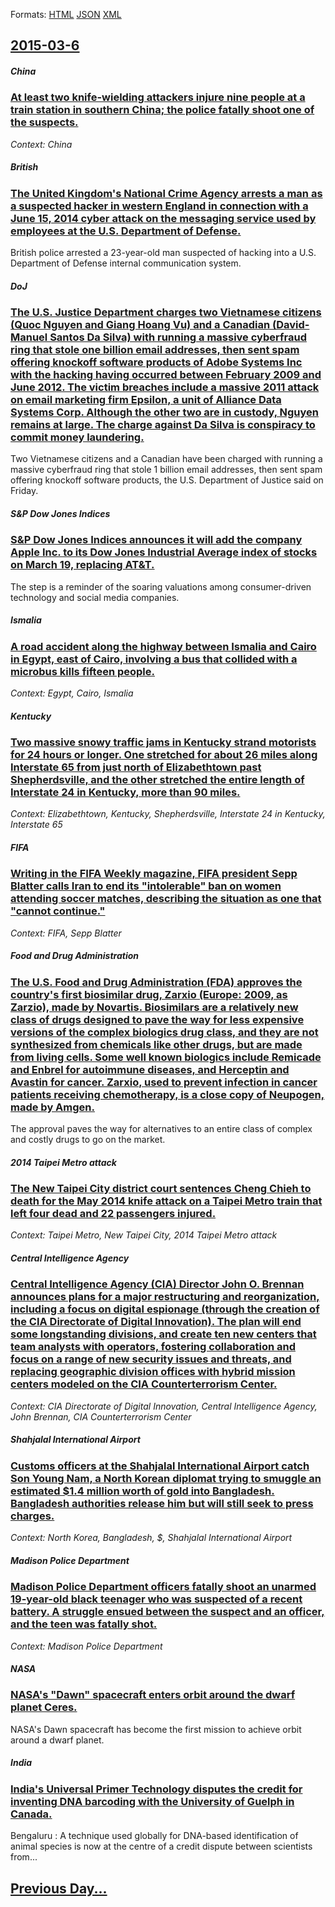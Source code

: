 
Formats: [HTML](2015/03/6/index.html)  [JSON](2015/03/6/index.json)  [XML](2015/03/6/index.xml)  

## [2015-03-6](/news/2015/03/6/index.md)

##### China
### [At least two knife-wielding attackers injure nine people at a train station in southern China; the police fatally shoot one of the suspects. ](/news/2015/03/6/at-least-two-knife-wielding-attackers-injure-nine-people-at-a-train-station-in-southern-china-the-police-fatally-shoot-one-of-the-suspects.md)
_Context: China_

##### British
### [The United Kingdom's National Crime Agency arrests a man as a suspected hacker in western England in connection with a June 15, 2014 cyber attack on the messaging service used by employees at the U.S. Department of Defense. ](/news/2015/03/6/the-united-kingdom-s-national-crime-agency-arrests-a-man-as-a-suspected-hacker-in-western-england-in-connection-with-a-june-15-2014-cyber-a.md)
British police arrested a 23-year-old man suspected of hacking into a U.S. Department of Defense internal communication system.

##### DoJ
### [The U.S. Justice Department charges two Vietnamese citizens (Quoc Nguyen and Giang Hoang Vu) and a Canadian (David-Manuel Santos Da Silva) with running a massive cyberfraud ring that stole one billion email addresses, then sent spam offering knockoff software products of Adobe Systems Inc with the hacking having occurred between February 2009 and June 2012. The victim breaches include a massive 2011 attack on email marketing firm Epsilon, a unit of Alliance Data Systems Corp. Although the other two are in custody, Nguyen remains at large. The charge against Da Silva is conspiracy to commit money laundering. ](/news/2015/03/6/the-u-s-justice-department-charges-two-vietnamese-citizens-quoc-nguyen-and-giang-hoang-vu-and-a-canadian-david-manuel-santos-da-silva-w.md)
Two Vietnamese citizens and a Canadian have been charged with running a massive cyberfraud ring that stole 1 billion email addresses, then sent spam offering knockoff software products, the U.S. Department of Justice said on Friday.

##### S&P Dow Jones Indices
### [S&P Dow Jones Indices announces it will add the company Apple Inc. to its Dow Jones Industrial Average index of stocks on March 19, replacing AT&T. ](/news/2015/03/6/s-p-dow-jones-indices-announces-it-will-add-the-company-apple-inc-to-its-dow-jones-industrial-average-index-of-stocks-on-march-19-replacin.md)
The step is a reminder of the soaring valuations among consumer-driven technology and social media companies.

##### Ismalia
### [A road accident along the highway between Ismalia and Cairo in Egypt, east of Cairo, involving a bus that collided with a microbus kills fifteen people. ](/news/2015/03/6/a-road-accident-along-the-highway-between-ismailia-and-cairo-in-egypt-east-of-cairo-involving-a-bus-that-collided-with-a-microbus-kills-fi.md)
_Context: Egypt, Cairo, Ismalia_

##### Kentucky
### [Two massive snowy traffic jams in Kentucky strand motorists for 24 hours or longer. One stretched for about 26 miles along Interstate 65 from just north of Elizabethtown past Shepherdsville, and the other stretched the entire length of Interstate 24 in Kentucky, more than 90 miles. ](/news/2015/03/6/two-massive-snowy-traffic-jams-in-kentucky-strand-motorists-for-24-hours-or-longer-one-stretched-for-about-26-miles-along-interstate-65-fro.md)
_Context: Elizabethtown, Kentucky, Shepherdsville, Interstate 24 in Kentucky, Interstate 65_

##### FIFA
### [Writing in the FIFA Weekly magazine, FIFA president Sepp Blatter calls Iran to end its "intolerable" ban on women attending soccer matches, describing the situation as one that "cannot continue." ](/news/2015/03/6/writing-in-the-fifa-weekly-magazine-fifa-president-sepp-blatter-calls-iran-to-end-its-intolerable-ban-on-women-attending-soccer-matches.md)
_Context: FIFA, Sepp Blatter_

##### Food and Drug Administration
### [The U.S. Food and Drug Administration (FDA) approves the country's first biosimilar drug, Zarxio (Europe: 2009, as Zarzio), made by Novartis. Biosimilars are a relatively new class of drugs designed to pave the way for less expensive versions of the complex biologics drug class, and they are not synthesized from chemicals like other drugs, but are made from living cells. Some well known biologics include Remicade and Enbrel for autoimmune diseases, and Herceptin and Avastin for cancer. Zarxio, used to prevent infection in cancer patients receiving chemotherapy, is a close copy of Neupogen, made by Amgen. ](/news/2015/03/6/the-u-s-food-and-drug-administration-fda-approves-the-country-s-first-biosimilar-drug-zarxio-europe-2009-as-zarzio-made-by-novartis.md)
The approval paves the way for alternatives to an entire class of complex and costly drugs to go on the market.

##### 2014 Taipei Metro attack
### [The New Taipei City district court sentences Cheng Chieh to death for the May 2014 knife attack on a Taipei Metro train that left four dead and 22 passengers injured. ](/news/2015/03/6/the-new-taipei-city-district-court-sentences-cheng-chieh-to-death-for-the-may-2014-knife-attack-on-a-taipei-metro-train-that-left-four-dead.md)
_Context: Taipei Metro, New Taipei City, 2014 Taipei Metro attack_

##### Central Intelligence Agency
### [Central Intelligence Agency (CIA) Director John O. Brennan announces plans for a major restructuring and reorganization, including a focus on digital espionage (through the creation of the CIA Directorate of Digital Innovation). The plan will end some longstanding divisions, and create ten new centers that team analysts with operators, fostering collaboration and focus on a range of new security issues and threats, and replacing geographic division offices with hybrid mission centers modeled on the CIA Counterterrorism Center. ](/news/2015/03/6/central-intelligence-agency-cia-director-john-o-brennan-announces-plans-for-a-major-restructuring-and-reorganization-including-a-focus-o.md)
_Context: CIA Directorate of Digital Innovation, Central Intelligence Agency, John Brennan, CIA Counterterrorism Center_

##### Shahjalal International Airport
### [Customs officers at the Shahjalal International Airport catch Son Young Nam, a North Korean diplomat trying to smuggle an estimated $1.4 million worth of gold into Bangladesh. Bangladesh authorities release him but will still seek to press charges. ](/news/2015/03/6/customs-officers-at-the-shahjalal-international-airport-catch-son-young-nam-a-north-korean-diplomat-trying-to-smuggle-an-estimated-1-4-mil.md)
_Context: North Korea, Bangladesh, $, Shahjalal International Airport_

##### Madison Police Department
### [Madison Police Department officers fatally shoot an unarmed 19-year-old black teenager who was suspected of a recent battery. A struggle ensued between the suspect and an officer, and the teen was fatally shot. ](/news/2015/03/6/madison-police-department-officers-fatally-shoot-an-unarmed-19-year-old-black-teenager-who-was-suspected-of-a-recent-battery-a-struggle-ens.md)
_Context: Madison Police Department_

##### NASA
### [NASA's "Dawn" spacecraft enters orbit around the dwarf planet Ceres. ](/news/2015/03/6/nasa-s-dawn-spacecraft-enters-orbit-around-the-dwarf-planet-ceres.md)
NASA&#039;s Dawn spacecraft has become the first mission to achieve orbit around a dwarf planet.

##### India
### [India's Universal Primer Technology disputes the credit for inventing DNA barcoding with the University of Guelph in Canada. ](/news/2015/03/6/india-s-universal-primer-technology-disputes-the-credit-for-inventing-dna-barcoding-with-the-university-of-guelph-in-canada.md)
Bengaluru : A technique used globally for DNA-based identification of animal species is now at the centre of a credit dispute between scientists from...

## [Previous Day...](/news/2015/03/5/index.md)

